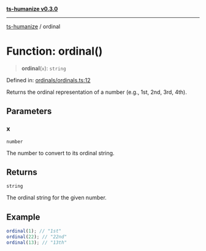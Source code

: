 [**ts-humanize v0.3.0**](../README.md)

***

[ts-humanize](../README.md) / ordinal

# Function: ordinal()

> **ordinal**(`x`): `string`

Defined in: [ordinals/ordinals.ts:12](https://github.com/Shiv-SB/ts-humanize/blob/919e20c5062ab422c95ea4551ce3ee99cc497132/src/ordinals/ordinals.ts#L12)

Returns the ordinal representation of a number (e.g., 1st, 2nd, 3rd, 4th).

## Parameters

### x

`number`

The number to convert to its ordinal string.

## Returns

`string`

The ordinal string for the given number.

## Example

```ts
ordinal(1); // "1st"
ordinal(22); // "22nd"
ordinal(13); // "13th"
```
